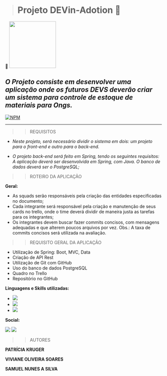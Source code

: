 ># Projeto DEVin-Adotion  :feet:
:paw_prints:
<img src="https://github.com/FuturoDEV-Ingleses/SQUAD01-Back-End/assets/101152820/711485b2-144b-438e-a09f-15a23a699485" widht="50px"  height="150px"/>



## *O Projeto consiste em desenvolver uma aplicação onde os futuros DEVS deverão criar um sistema para controle de estoque de materiais para Ongs.*

 [![NPM](https://img.shields.io/npm/l/react)](https://github.com/Patynet/ProjetoDevPraia/blob/develop/LICENCE)
__________

>>REQUISITOS 


- *Neste projeto, será necessário dividir o sistema em dois: um projeto para o front-end e outro para o back-end.*

- *O projeto back-end será feito em Spring, tendo os seguintes requisitos:*
*A aplicação deverá ser desenvolvida em Spring, com Java.*
*O banco de dados deverá ser o PostgreSQL;*

>>ROTEIRO DA APLICAÇÃO 


**Geral:**
* As squads serão responsáveis pela criação das entidades especificadas no documento;
* Cada integrante será responsável pela criação e manutenção de seus cards no trello, onde o time deverá dividir de maneira justa as tarefas para os integrantes;
* Os integrantes devem buscar fazer commits concisos, com mensagens adequadas e que alterem poucos arquivos por vez. 
Obs.: A taxa de commits concisos será utilizada na avaliação.


>>REQUISITO GERAL DA APLICAÇÃO

* Utilização de Spring: Boot, MVC, Data
* Criação de API Rest
* Utilização de Git com GitHub
* Uso do banco de dados PostgreSQL
* Quadro no Trello
* Repositório no GitHub

**Linguagens e Skills utilizadas:**

- <img src="https://img.shields.io/badge/Java-ED8B00?style=for-the-badge&logo=java&logoColor=white" />
- <img src="https://img.shields.io/badge/PostgreSQL-316192?style=for-the-badge&logo=postgresql&logoColor=white" />
- <img src="https://img.shields.io/badge/Markdown-000000?style=for-the-badge&logo=markdown&logoColor=white" />


**Social:**

<img src="https://img.shields.io/badge/Slack-4A154B?style=for-the-badge&logo=slack&logoColor=white" />
<img src="https://img.shields.io/badge/GitHub-100000?style=for-the-badge&logo=github&logoColor=white" />


>>AUTORES

**PATRÍCIA KRUGER**

**VIVIANE OLIVEIRA SOARES**

**SAMUEL NUNES A SILVA**




